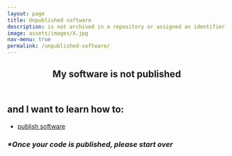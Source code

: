 ```yaml
---
layout: page
title: Unpublished software
description: is not archived in a repository or assigned an identifier
image: assets/images/X.jpg
nav-menu: true
permalink: /unpublished-software/
---
```

<!-- Main -->
<div id="main" class="alt">

<!-- One -->
<section id="one">
	<div class="inner">
		<header class="major">
			<h1>My software is not published</h1>
		</header>

<!-- Content -->
<h2 id="content">and I want to learn how to:</h2>
<div class="row">
	<div class="6u 12u$(small)">
		<ul class="actions">
			<li><a href="https://libguides.mit.edu/software/" class="button big">publish software</a></li>
		</ul>
	</div>
	<h3><i>*Once your code is published, please start over</i></h3>
</div>

</div>
